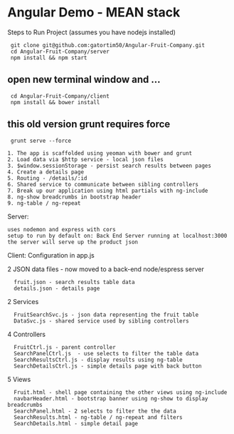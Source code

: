 Angular Demo - MEAN stack
=========================

 Steps to Run Project (assumes you have nodejs installed)

```
 git clone git@github.com:gatortim50/Angular-Fruit-Company.git
 cd Angular-Fruit-Company/server
 npm install && npm start
```

 open new terminal window and ...
 --------------------------------

```
 cd Angular-Fruit-Company/client
 npm install && bower install
```

 this old version grunt requires force
 -------------------------------------
```
 grunt serve --force
```

```
1. The app is scaffolded using yeoman with bower and grunt
2. Load data via $http service - local json files
3. $window.sessionStorage - persist search results between pages
4. Create a details page
5. Routing - /details/:id
6. Shared service to communicate between sibling controllers
7. Break up our application using html partials with ng-include
8. ng-show breadcrumbs in bootstrap header
9. ng-table / ng-repeat
```
Server:
```
uses nodemon and express with cors
setup to run by default on: Back End Server running at localhost:3000
the server will serve up the product json

```

Client:
Configuration in app.js

2 JSON data files - now moved to a back-end node/espress server
```
  fruit.json - search results table data
  details.json - details page
```

2 Services
```
  FruitSearchSvc.js - json data representing the fruit table
  DataSvc.js - shared service used by sibling controllers
```

4 Controllers
```
  FruitCtrl.js - parent controller
  SearchPanelCtrl.js  - use selects to filter the table data
  SearchResultsCtrl.js - display results using ng-table
  SearchDetailsCtrl.js - simple details page with back button
```

5 Views
```
  Fruit.html - shell page containing the other views using ng-include
  navbarHeader.html - bootstrap banner using ng-show to display breadcrumbs
  SearchPanel.html - 2 selects to filter the the data
  SearchResults.html - ng-table / ng-repeat and filters
  SearchDetails.html - simple detail page
```





